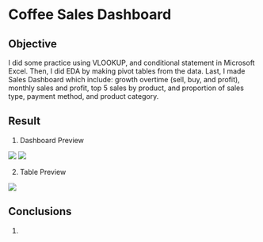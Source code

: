 # Coffee Sales Dashboard


## Objective
I did some practice using VLOOKUP, and conditional statement in Microsoft Excel. Then, I did EDA by making pivot tables from the data. Last, I made Sales Dashboard which include: growth overtime (sell, buy, and profit), monthly sales and profit, top 5 sales by product, and proportion of sales type, payment method, and product category.

## Result
1. Dashboard Preview

<img src="images/sales-demo.gif?raw=true"/>

<img src="images/sales-dashboard.png?raw=true"/>

2. Table Preview

<img src="images/sales-table.png?raw=true"/>

## Conclusions
1. 
